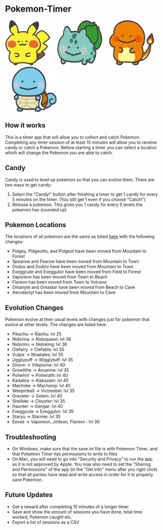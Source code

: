 # Pokemon-Timer
<img src="https://raw.githubusercontent.com/BKTidswell/Pokemon-Timer/main/Pokemon_Smile_Pokemon/025.png" width="150" height="150"/>&ensp;&ensp;&ensp;<img src="https://raw.githubusercontent.com/BKTidswell/Pokemon-Timer/main/Pokemon_Smile_Pokemon/001.png" width="150" height="150"/>&ensp;&ensp;&ensp;<img src="https://raw.githubusercontent.com/BKTidswell/Pokemon-Timer/main/Pokemon_Smile_Pokemon/004.png" width="150" height="150"/>&ensp;&ensp;&ensp;<img src="https://raw.githubusercontent.com/BKTidswell/Pokemon-Timer/main/Pokemon_Smile_Pokemon/007.png" width="150" height="150"/>


## How it works
This is a timer app that will allow you to collect and catch Pokemon. Completing any timer session of at least 15 minutes will allow you to receive candy or catch a Pokemon. Before starting a timer you can select a location which will change the Pokemon you are able to catch. 

## Candy
Candy is used to level up pokemon so that you can evolve them. There are two ways to get candy:
1. Select the "Candy!" button after finishing a timer to get 1 candy for every 5 minutes on the timer. (You still get 1 even if you choose "Catch!")
2. Release a pokemon. This gives you 1 candy for every 5 levels the pokemon has (rounded up)

## Pokemon Locations

The locations of all pokemon are the same as listed [here](https://www.serebii.net/pokemonsmile/pokemon.shtml) with the following changes:

* Pidgey, Pidgeotto, and Pidgeot have been moved from Mountain to Forest
* Spearow and Fearow have been moved from Mountain to Town
* Doduo and Dodrio have been moved from Mountain to Town
* Exeggcute and Exeggutor have been moved from Field to Forest
* Vaporeon has been moved from Town to Beach
* Flareon has been moved from Town to Volcano
* Omanyte and Omastar have been moved from Beach to Cave
* Aerodactyl has been moved from Mountain to Cave

## Evolution Changes

Pokemon evolve at their usual levels with changes just for pokemon that evolve at other levels. The changes are listed here:

* Pikachu -> Riachu: lvl 25
* Nidorina -> Nidoqueen: lvl 36
* Nidorino -> Nidoking: lvl 36
* Clefairy -> Clefable: lvl 35
* Vulpix -> Ninetales: lvl 35
* Jigglypuff -> Wigglytuff: lvl 35
* Gloom -> Vileplume: lvl 40
* Growlithe -> Arcanine: lvl 35
* Poliwhirl -> Poliwrath: lvl 40
* Kadabra -> Alakazam: lvl 40
* Machoke -> Machamp: lvl 40
* Weepinbell -> Victreebel: lvl 35
* Graveler -> Golem: lvl 40
* Shellder -> Cloyster: lvl 35
* Haunter -> Gengar: lvl 40
* Exeggcute -> Exeggutor: lvl 35
* Staryu -> Starmie: lvl 35
* Eevee -> Vaporeon, Jolteon, Flareon : lvl 30

## Troubleshooting
* On Windows, make sure that the save.ini file is with Pokemon Timer, and that Pokemon Timer has permissions to write to files
* On Mac, you will need to go into "Security and Privacy" to run the app as it is not approved by Apple. You may also need to set the "Sharing and Permissions" of the app (in the "Get Info" menu after you right click) so that all parties have read and write access in order for it to properly save Pokemon.

## Future Updates
* Get a reward after completing 15 minutes of a longer timer
* Save and show the amount of sessions you have done, total time worked, Pokemon caught etc.
* Export a list of sessions as a CSV

